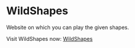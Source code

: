 # WildShapes
Website on which you can play the given shapes.

Visit WildShapes now: [WildShapes](https://wildshapes.netlify.app/)
